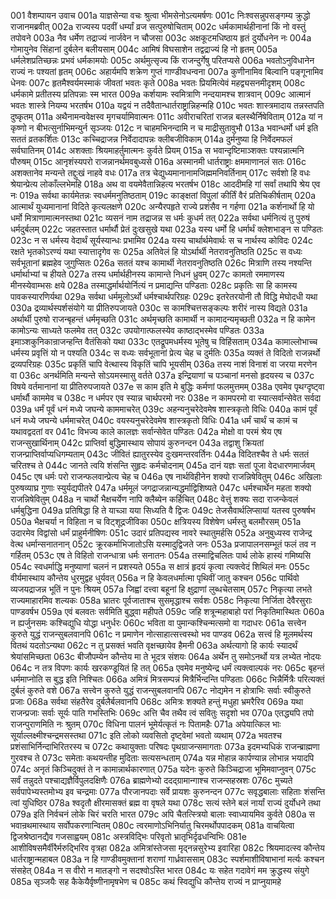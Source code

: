 001	वैशम्पायन उवाच
001a	याज्ञसेन्या वचः श्रुत्वा भीमसेनोऽत्यमर्षणः
001c	निःश्वसन्नुपसङ्गम्य क्रुद्धो राजानमब्रवीत्
002a	राज्यस्य पदवीं धर्म्यां व्रज सत्पुरुषोचिताम्
002c	धर्मकामार्थहीनानां किं नो वस्तुं तपोवने
003a	नैव धर्मेण तद्राज्यं नार्जवेन न चौजसा
003c	अक्षकूटमधिष्ठाय हृतं दुर्योधनेन नः
004a	गोमायुनेव सिंहानां दुर्बलेन बलीयसाम्
004c	आमिषं विघसाशेन तद्वद्राज्यं हि नो हृतम्
005a	धर्मलेशप्रतिच्छन्नः प्रभवं धर्मकामयोः
005c	अर्थमुत्सृज्य किं राजन्दुर्गेषु परितप्यसे
006a	भवतोऽनुविधानेन राज्यं नः पश्यतां हृतम्
006c	अहार्यमपि शक्रेण गुप्तं गाण्डीवधन्वना
007a	कुणीनामिव बिल्वानि पङ्गूनामिव धेनवः
007c	हृतमैश्वर्यमस्माकं जीवतां भवतः कृते
008a	भवतः प्रियमित्येवं महद्व्यसनमीदृशम्
008c	धर्मकामे प्रतीतस्य प्रतिपन्नाः स्म भारत
009a	कर्शयामः स्वमित्राणि नन्दयामश्च शात्रवान्
009c	आत्मानं भवतः शास्त्रे नियम्य भरतर्षभ
010a	यद्वयं न तदैवैतान्धार्तराष्ट्रान्निहन्महि
010c	भवतः शास्त्रमादाय तन्नस्तपति दुष्कृतम्
011a	अथैनामन्ववेक्षस्व मृगचर्यामिवात्मनः
011c	अवीराचरितां राजन्न बलस्थैर्निषेविताम्
012a	यां न कृष्णो न बीभत्सुर्नाभिमन्युर्न सृञ्जयः
012c	न चाहमभिनन्दामि न च माद्रीसुतावुभौ
013a	भवान्धर्मो धर्म इति सततं व्रतकर्शितः
013c	कच्चिद्राजन्न निर्वेदादापन्नः क्लीबजीविकाम्
014a	दुर्मनुष्या हि निर्वेदमफलं सर्वघातिनम्
014c	अशक्ताः श्रियमाहर्तुमात्मनः कुर्वते प्रियम्
015a	स भवान्दृष्टिमाञ्शक्तः पश्यन्नात्मनि पौरुषम्
015c	आनृशंस्यपरो राजन्नानर्थमवबुध्यसे
016a	अस्मानमी धार्तराष्ट्राः क्षममाणानलं सतः
016c	अशक्तानेव मन्यन्ते तद्दुःखं नाहवे वधः
017a	तत्र चेद्युध्यमानानामजिह्ममनिवर्तिनाम्
017c	सर्वशो हि वधः श्रेयान्प्रेत्य लोकाँल्लभेमहि
018a	अथ वा वयमेवैतान्निहत्य भरतर्षभ
018c	आददीमहि गां सर्वां तथापि श्रेय एव नः
019a	सर्वथा कार्यमेतन्नः स्वधर्ममनुतिष्ठताम्
019c	काङ्क्षतां विपुलां कीर्तिं वैरं प्रतिचिकीर्षताम्
020a	आत्मार्थं युध्यमानानां विदिते कृत्यलक्षणे
020c	अन्यैरपहृते राज्ये प्रशंसैव न गर्हणा
021a	कर्शनार्थो हि यो धर्मो मित्राणामात्मनस्तथा
021c	व्यसनं नाम तद्राजन्न स धर्मः कुधर्म तत्
022a	सर्वथा धर्मनित्यं तु पुरुषं धर्मदुर्बलम्
022c	जहतस्तात धर्मार्थौ प्रेतं दुःखसुखे यथा
023a	यस्य धर्मो हि धर्मार्थं क्लेशभाङ्न स पण्डितः
023c	न स धर्मस्य वेदार्थं सूर्यस्यान्धः प्रभामिव
024a	यस्य चार्थार्थमेवार्थः स च नार्थस्य कोविदः
024c	रक्षते भृतकोऽरण्यं यथा स्यात्तादृगेव सः
025a	अतिवेलं हि योऽर्थार्थी नेतरावनुतिष्ठति
025c	स वध्यः सर्वभूतानां ब्रह्महेव जुगुप्सितः
026a	सततं यश्च कामार्थी नेतरावनुतिष्ठति
026c	मित्राणि तस्य नश्यन्ति धर्मार्थाभ्यां च हीयते
027a	तस्य धर्मार्थहीनस्य कामान्ते निधनं ध्रुवम्
027c	कामतो रममाणस्य मीनस्येवाम्भसः क्षये
028a	तस्माद्धर्मार्थयोर्नित्यं न प्रमाद्यन्ति पण्डिताः
028c	प्रकृतिः सा हि कामस्य पावकस्यारणिर्यथा
029a	सर्वथा धर्ममूलोऽर्थो धर्मश्चार्थपरिग्रहः
029c	इतरेतरयोनी तौ विद्धि मेघोदधी यथा
030a	द्रव्यार्थस्पर्शसंयोगे या प्रीतिरुपजायते
030c	स कामश्चित्तसङ्कल्पः शरीरं नास्य विद्यते
031a	अर्थार्थी पुरुषो राजन्बृहन्तं धर्ममृच्छति
031c	अर्थमृच्छति कामार्थी न कामादन्यमृच्छती
032a	न हि कामेन कामोऽन्यः साध्यते फलमेव तत्
032c	उपयोगात्फलस्येव काष्ठाद्भस्मेव पण्डितः
033a	इमाञ्शकुनिकान्राजन्हन्ति वैतंसिको यथा
033c	एतद्रूपमधर्मस्य भूतेषु च विहिंसताम्
034a	कामाल्लोभाच्च धर्मस्य प्रवृत्तिं यो न पश्यति
034c	स वध्यः सर्वभूतानां प्रेत्य चेह च दुर्मतिः
035a	व्यक्तं ते विदितो राजन्नर्थो द्रव्यपरिग्रहः
035c	प्रकृतिं चापि वेत्थास्य विकृतिं चापि भूयसीम्
036a	तस्य नाशं विनाशं वा जरया मरणेन वा
036c	अनर्थमिति मन्यन्ते सोऽयमस्मासु वर्तते
037a	इन्द्रियाणां च पञ्चानां मनसो हृदयस्य च
037c	विषये वर्तमानानां या प्रीतिरुपजायते
037e	स काम इति मे बुद्धिः कर्मणां फलमुत्तमम्
038a	एवमेव पृथग्दृष्ट्वा धर्मार्थौ काममेव च
038c	न धर्मपर एव स्यान्न चार्थपरमो नरः
038e	न कामपरमो वा स्यात्सर्वान्सेवेत सर्वदा
039a	धर्मं पूर्वं धनं मध्ये जघन्ये काममाचरेत्
039c	अहन्यनुचरेदेवमेष शास्त्रकृतो विधिः
040a	कामं पूर्वं धनं मध्ये जघन्ये धर्ममाचरेत्
040c	वयस्यनुचरेदेवमेष शास्त्रकृतो विधिः
041a	धर्मं चार्थं च कामं च यथावद्वदतां वर
041c	विभज्य काले कालज्ञः सर्वान्सेवेत पण्डितः
042a	मोक्षो वा परमं श्रेय एष राजन्सुखार्थिनाम्
042c	प्राप्तिर्वा बुद्धिमास्थाय सोपायं कुरुनन्दन
043a	तद्वाशु क्रियतां राजन्प्राप्तिर्वाप्यधिगम्यताम्
043c	जीवितं ह्यातुरस्येव दुःखमन्तरवर्तिनः
044a	विदितश्चैव ते धर्मः सततं चरितश्च ते
044c	जानते त्वयि शंसन्ति सुहृदः कर्मचोदनाम्
045a	दानं यज्ञः सतां पूजा वेदधारणमार्जवम्
045c	एष धर्मः परो राजन्फलवान्प्रेत्य चेह च
046a	एष नार्थविहीनेन शक्यो राजन्निषेवितुम्
046c	अखिलाः पुरुषव्याघ्र गुणाः स्युर्यद्यपीतरे
047a	धर्ममूलं जगद्राजन्नान्यद्धर्माद्विशिष्यते
047c	धर्मश्चार्थेन महता शक्यो राजन्निषेवितुम्
048a	न चार्थो भैक्षचर्येण नापि क्लैब्येन कर्हिचित्
048c	वेत्तुं शक्यः सदा राजन्केवलं धर्मबुद्धिना
049a	प्रतिषिद्धा हि ते याच्ञा यया सिध्यति वै द्विजः
049c	तेजसैवार्थलिप्सायां यतस्व पुरुषर्षभ
050a	भैक्षचर्या न विहिता न च विट्शूद्रजीविका
050c	क्षत्रियस्य विशेषेण धर्मस्तु बलमौरसम्
051a	उदारमेव विद्वांसो धर्मं प्राहुर्मनीषिणः
051c	उदारं प्रतिपद्यस्व नावरे स्थातुमर्हसि
052a	अनुबुध्यस्व राजेन्द्र वेत्थ धर्मान्सनातनान्
052c	क्रूरकर्माभिजातोऽसि यस्मादुद्विजते जनः
053a	प्रजापालनसम्भूतं फलं तव न गर्हितम्
053c	एष ते विहितो राजन्धात्रा धर्मः सनातनः
054a	तस्माद्विचलितः पार्थ लोके हास्यं गमिष्यसि
054c	स्वधर्माद्धि मनुष्याणां चलनं न प्रशस्यते
055a	स क्षात्रं हृदयं कृत्वा त्यक्त्वेदं शिथिलं मनः
055c	वीर्यमास्थाय कौन्तेय धुरमुद्वह धुर्यवत्
056a	न हि केवलधर्मात्मा पृथिवीं जातु कश्चन
056c	पार्थिवो व्यजयद्राजन्न भूतिं न पुनः श्रियम्
057a	जिह्वां दत्त्वा बहूनां हि क्षुद्राणां लुब्धचेतसाम्
057c	निकृत्या लभते राज्यमाहारमिव शल्यकः
058a	भ्रातरः पूर्वजाताश्च सुसमृद्धाश्च सर्वशः
058c	निकृत्या निर्जिता देवैरसुराः पाण्डवर्षभ
059a	एवं बलवतः सर्वमिति बुद्ध्वा महीपते
059c	जहि शत्रून्महाबाहो परां निकृतिमास्थितः
060a	न ह्यर्जुनसमः कश्चिद्युधि योद्धा धनुर्धरः
060c	भविता वा पुमान्कश्चिन्मत्समो वा गदाधरः
061a	सत्त्वेन कुरुते युद्धं राजन्सुबलवानपि
061c	न प्रमाणेन नोत्साहात्सत्त्वस्थो भव पाण्डव
062a	सत्त्वं हि मूलमर्थस्य वितथं यदतोऽन्यथा
062c	न तु प्रसक्तं भवति वृक्षच्छायेव हैमनी
063a	अर्थत्यागो हि कार्यः स्यादर्थं श्रेयांसमिच्छता
063c	बीजौपम्येन कौन्तेय मा ते भूदत्र संशयः
064a	अर्थेन तु समोऽनर्थो यत्र लभ्येत नोदयः
064c	न तत्र विपणः कार्यः खरकण्डूयितं हि तत्
065a	एवमेव मनुष्येन्द्र धर्मं त्यक्त्वाल्पकं नरः
065c	बृहन्तं धर्ममाप्नोति स बुद्ध इति निश्चितः
066a	अमित्रं मित्रसम्पन्नं मित्रैर्भिन्दन्ति पण्डिताः
066c	भिन्नैर्मित्रैः परित्यक्तं दुर्बलं कुरुते वशे
067a	सत्त्वेन कुरुते युद्धं राजन्सुबलवानपि
067c	नोद्यमेन न होत्राभिः सर्वाः स्वीकुरुते प्रजाः
068a	सर्वथा संहतैरेव दुर्बलैर्बलवानपि
068c	अमित्रः शक्यते हन्तुं मधुहा भ्रमरैरिव
069a	यथा राजन्प्रजाः सर्वाः सूर्यः पाति गभस्तिभिः
069c	अत्ति चैव तथैव त्वं सवितुः सदृशो भव
070a	एतद्ध्यपि तपो राजन्पुराणमिति नः श्रुतम्
070c	विधिना पालनं भूमेर्यत्कृतं नः पितामहैः
071a	अपेयात्किल भाः सूर्याल्लक्ष्मीश्चन्द्रमसस्तथा
071c	इति लोको व्यवसितो दृष्ट्वेमां भवतो व्यथाम्
072a	भवतश्च प्रशंसाभिर्निन्दाभिरितरस्य च
072c	कथायुक्ताः परिषदः पृथग्राजन्समागताः
073a	इदमभ्यधिकं राजन्ब्राह्मणा गुरवश्च ते
073c	समेताः कथयन्तीह मुदिताः सत्यसन्धताम्
074a	यन्न मोहान्न कार्पण्यान्न लोभान्न भयादपि
074c	अनृतं किञ्चिदुक्तं ते न कामान्नार्थकारणात्
075a	यदेनः कुरुते किञ्चिद्राजा भूमिमवाप्नुवन्
075c	सर्वं तन्नुदते पश्चाद्यज्ञैर्विपुलदक्षिणैः
076a	ब्राह्मणेभ्यो ददद्ग्रामान्गाश्च राजन्सहस्रशः
076c	मुच्यते सर्वपापेभ्यस्तमोभ्य इव चन्द्रमाः
077a	पौरजानपदाः सर्वे प्रायशः कुरुनन्दन
077c	सवृद्धबालाः सहिताः शंसन्ति त्वां युधिष्ठिर
078a	श्वदृतौ क्षीरमासक्तं ब्रह्म वा वृषले यथा
078c	सत्यं स्तेने बलं नार्यां राज्यं दुर्योधने तथा
079a	इति निर्वचनं लोके चिरं चरति भारत
079c	अपि चैतत्स्त्रियो बालाः स्वाध्यायमिव कुर्वते
080a	स भवान्रथमास्थाय सर्वोपकरणान्वितम्
080c	त्वरमाणोऽभिनिर्यातु चिरमर्थोपपादकम्
081a	वाचयित्वा द्विजश्रेष्ठानद्यैव गजसाह्वयम्
081c	अस्त्रविद्भिः परिवृतो भ्रातृभिर्दृढधन्विभिः
081e	आशीविषसमैर्वीरैर्मरुद्भिरिव वृत्रहा
082a	अमित्रांस्तेजसा मृद्नन्नसुरेभ्य इवारिहा
082c	श्रियमादत्स्व कौन्तेय धार्तराष्ट्रान्महाबल
083a	न हि गाण्डीवमुक्तानां शराणां गार्ध्रवाससाम्
083c	स्पर्शमाशीविषाभानां मर्त्यः कश्चन संसहेत्
084a	न स वीरो न मातङ्गो न सदश्वोऽस्ति भारत
084c	यः सहेत गदावेगं मम क्रुद्धस्य संयुगे
085a	सृञ्जयैः सह कैकेयैर्वृष्णीनामृषभेण च
085c	कथं स्विद्युधि कौन्तेय राज्यं न प्राप्नुयामहे
